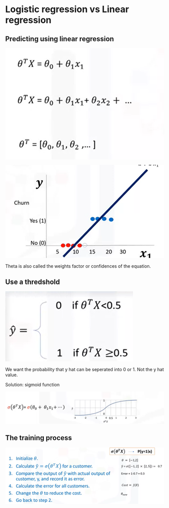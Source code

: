 # Logistic regression vs Linear regression

## Predicting using linear regression

![](../.gitbook/assets/image%20%28116%29.png)

![](../.gitbook/assets/image%20%28134%29.png)

Theta is also called the weights factor or confidences of the equation.

## Use a thredshold

![](../.gitbook/assets/image%20%28126%29.png)

We want the probability that y hat can be seperated into 0 or 1. Not the y hat value.

Solution: sigmoid function

![](../.gitbook/assets/image%20%2874%29.png)

## The training process

![](../.gitbook/assets/image%20%28119%29.png)




